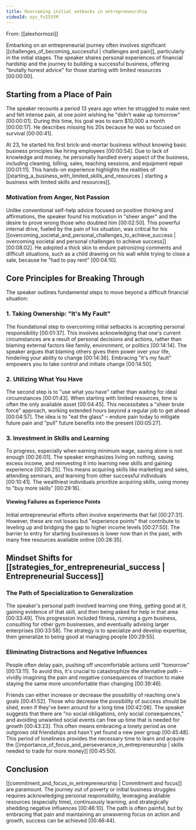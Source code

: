 ```yaml
---
title: Overcoming initial setbacks in entrepreneurship
videoId: oys_fv25SYM
---
```


From: [[alexhormozi]] <br/> 

Embarking on an entrepreneurial journey often involves significant [[challenges_of_becoming_successful | challenges and pain]], particularly in the initial stages. The speaker shares personal experiences of financial hardship and the journey to building a successful business, offering "brutally honest advice" for those starting with limited resources <a class="yt-timestamp" data-t="00:00:00">[00:00:00]</a>.

## Starting from a Place of Pain
The speaker recounts a period 13 years ago when he struggled to make rent and felt intense pain, at one point wishing he "didn't wake up tomorrow" <a class="yt-timestamp" data-t="00:00:01">[00:00:01]</a>. During this time, his goal was to earn $10,000 a month <a class="yt-timestamp" data-t="00:00:17">[00:00:17]</a>. He describes missing his 20s because he was so focused on survival <a class="yt-timestamp" data-t="00:00:41">[00:00:41]</a>.

At 23, he started his first brick-and-mortar business without knowing basic business principles like hiring employees <a class="yt-timestamp" data-t="00:00:54">[00:00:54]</a>. Due to lack of knowledge and money, he personally handled every aspect of the business, including cleaning, billing, sales, teaching sessions, and equipment repair <a class="yt-timestamp" data-t="00:01:11">[00:01:11]</a>. This hands-on experience highlights the realities of [[starting_a_business_with_limited_skills_and_resources | starting a business with limited skills and resources]].

### Motivation from Anger, Not Passion
Unlike conventional self-help advice focused on positive thinking and affirmations, the speaker found his motivation in "sheer anger" and the desire to prove wrong those who doubted him <a class="yt-timestamp" data-t="00:02:50">[00:02:50]</a>. This powerful internal drive, fueled by the pain of his situation, was critical for his [[overcoming_societal_and_personal_challenges_to_achieve_success | overcoming societal and personal challenges to achieve success]] <a class="yt-timestamp" data-t="00:08:02">[00:08:02]</a>. He adopted a thick skin to endure patronizing comments and difficult situations, such as a child drawing on his wall while trying to close a sale, because he "had to pay rent" <a class="yt-timestamp" data-t="00:04:10">[00:04:10]</a>.

## Core Principles for Breaking Through
The speaker outlines fundamental steps to move beyond a difficult financial situation:

### 1. Taking Ownership: "It's My Fault"
The foundational step to overcoming initial setbacks is accepting personal responsibility <a class="yt-timestamp" data-t="00:01:37">[00:01:37]</a>. This involves acknowledging that one's current circumstances are a result of personal decisions and actions, rather than blaming external factors like family, environment, or politics <a class="yt-timestamp" data-t="00:14:14">[00:14:14]</a>. The speaker argues that blaming others gives them power over your life, hindering your ability to change <a class="yt-timestamp" data-t="00:14:36">[00:14:36]</a>. Embracing "it's my fault" empowers you to take control and initiate change <a class="yt-timestamp" data-t="00:14:50">[00:14:50]</a>.

### 2. Utilizing What You Have
The second step is to "use what you have" rather than waiting for ideal circumstances <a class="yt-timestamp" data-t="00:01:43">[00:01:43]</a>. When starting with limited resources, time is often the only available asset <a class="yt-timestamp" data-t="00:04:45">[00:04:45]</a>. This necessitates a "sheer brute force" approach, working extended hours beyond a regular job to get ahead <a class="yt-timestamp" data-t="00:04:57">[00:04:57]</a>. The idea is to "eat the glass" – endure pain today to mitigate future pain and "pull" future benefits into the present <a class="yt-timestamp" data-t="00:05:27">[00:05:27]</a>.

### 3. Investment in Skills and Learning
To progress, especially when earning minimum wage, saving alone is not enough <a class="yt-timestamp" data-t="00:26:01">[00:26:01]</a>. The speaker emphasizes living on nothing, saving excess income, and reinvesting it into learning new skills and gaining experience <a class="yt-timestamp" data-t="00:26:25">[00:26:25]</a>. This means acquiring skills like marketing and sales, attending seminars, and learning from other successful individuals <a class="yt-timestamp" data-t="00:10:41">[00:10:41]</a>. The wealthiest individuals prioritize acquiring skills, using money to "buy more skills" <a class="yt-timestamp" data-t="00:29:16">[00:29:16]</a>.

#### Viewing Failures as Experience Points
Initial entrepreneurial efforts often involve experiments that fail <a class="yt-timestamp" data-t="00:27:31">[00:27:31]</a>. However, these are not losses but "experience points" that contribute to leveling up and bridging the gap to higher income levels <a class="yt-timestamp" data-t="00:27:50">[00:27:50]</a>. The barrier to entry for starting businesses is lower now than in the past, with many free resources available online <a class="yt-timestamp" data-t="00:28:35">[00:28:35]</a>.

## Mindset Shifts for [[strategies_for_entrepreneurial_success | Entrepreneurial Success]]

### The Path of Specialization to Generalization
The speaker's personal path involved learning one thing, getting good at it, gaining evidence of that skill, and then being asked for help in that area <a class="yt-timestamp" data-t="00:33:49">[00:33:49]</a>. This progression included fitness, running a gym business, consulting for other gym businesses, and eventually advising larger enterprises <a class="yt-timestamp" data-t="00:33:58">[00:33:58]</a>. The strategy is to specialize and develop expertise, then generalize to being good at managing people <a class="yt-timestamp" data-t="00:29:55">[00:29:55]</a>.

### Eliminating Distractions and Negative Influences
People often delay pain, pushing off uncomfortable actions until "tomorrow" <a class="yt-timestamp" data-t="00:13:11">[00:13:11]</a>. To avoid this, it's crucial to catastrophize the alternative path – vividly imagining the pain and negative consequences of inaction to make staying the same more uncomfortable than changing <a class="yt-timestamp" data-t="00:39:46">[00:39:46]</a>.

Friends can either increase or decrease the possibility of reaching one's goals <a class="yt-timestamp" data-t="00:41:52">[00:41:52]</a>. Those who decrease the possibility of success should be shed, even if they've been around for a long time <a class="yt-timestamp" data-t="00:42:08">[00:42:08]</a>. The speaker suggests that there are "no social obligations, only social consequences," and avoiding unwanted social events can free up time that is needed for growth <a class="yt-timestamp" data-t="00:43:23">[00:43:23]</a>. This often means embracing a lonely period as one outgrows old friendships and hasn't yet found a new peer group <a class="yt-timestamp" data-t="00:45:48">[00:45:48]</a>. This period of loneliness provides the necessary time to learn and acquire the [[importance_of_focus_and_perseverance_in_entrepreneurship | skills needed to trade for more money]] <a class="yt-timestamp" data-t="00:45:50">[00:45:50]</a>.

## Conclusion
[[commitment_and_focus_in_entrepreneurship | Commitment and focus]] are paramount. The journey out of poverty or initial business struggles requires acknowledging personal responsibility, leveraging available resources (especially time), continuously learning, and strategically shedding negative influences <a class="yt-timestamp" data-t="00:46:10">[00:46:10]</a>. The path is often painful, but by embracing that pain and maintaining an unwavering focus on action and growth, success can be achieved <a class="yt-timestamp" data-t="00:46:44">[00:46:44]</a>.